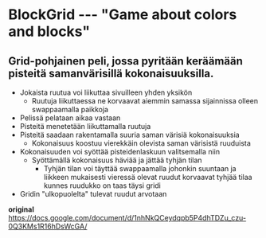 BlockGrid --- "Game about colors and blocks"
============================================


Grid-pohjainen peli, jossa pyritään keräämään pisteitä samanvärisillä kokonaisuuksilla.
---------------------------------------------------------------------------------------

  * Jokaista ruutua voi liikuttaa sivuilleen yhden yksikön
    * Ruutuja liikuttaessa ne korvaavat aiemmin samassa sijainnissa olleen swappaamalla paikkoja
  * Pelissä pelataan aikaa vastaan
  * Pisteitä menetetään liikuttamalla ruutuja
  * Pisteitä saadaan rakentamalla suuria saman värisiä kokonaisuuksia
    * Kokonaisuus koostuu vierekkäin olevista saman värisistä ruuduista
  * Kokonaisuuden voi syöttää pisteidenlaskuun valitsemalla niin
    * Syöttämällä kokonaisuus häviää ja jättää tyhjän tilan
      * Tyhjän tilan voi täyttää swappaamalla johonkin suuntaan ja liikkeen mukaisesti vieressä olevat ruudut korvaavat tyhjää tilaa kunnes ruudukko on taas täysi gridi
  * Gridin "ulkopuolelta" tulevat ruudut arvotaan



**original** https://docs.google.com/document/d/1nhNkQCeydqpb5P4dhTDZu_czu-0Q3KMs1R16hDsWcGA/
